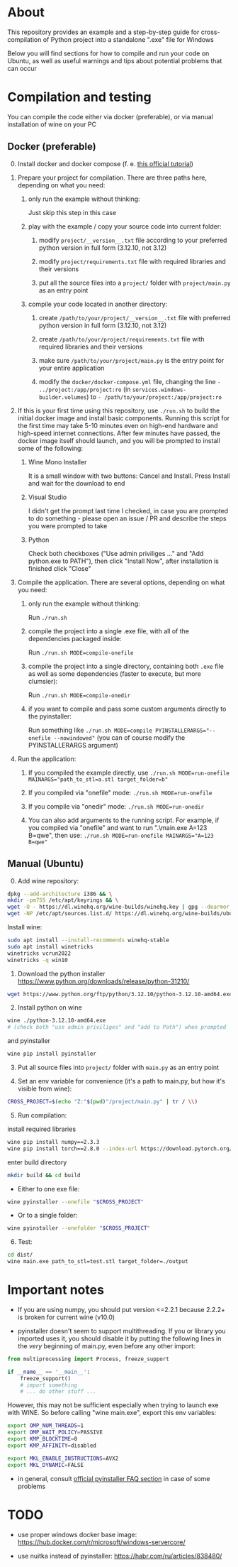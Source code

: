 # About

This repository provides an example and a step-by-step guide for cross-compilation of Python project into a standalone ".exe" file for Windows

Below you will find sections for how to compile and run your code on Ubuntu, as well as useful warnings and tips about potential problems that can occur



# Compilation and testing

You can compile the code either via docker (preferable), or via manual installation of wine on your PC

## Docker (preferable)

0) Install docker and docker compose (f. e. [this official tutorial](https://docs.docker.com/compose/install/))

1) Prepare your project for compilation. There are three paths here, depending on what you need:

    1) only run the example without thinking:

       Just skip this step in this case

    2) play with the example / copy your source code into current folder:

        1) modify `project/__version__.txt` file according to your preferred python version in full form (3.12.10, not 3.12)

        2) modify `project/requirements.txt` file with required libraries and their versions

        3) put all the source files into a `project/` folder with `project/main.py` as an entry point

    3) compile your code located in another directory:

        1) create `/path/to/your/project/__version__.txt` file with preferred python version in full form (3.12.10, not 3.12)

        2) create `/path/to/your/project/requirements.txt` file with required libraries and their versions

        3) make sure `/path/to/your/project/main.py` is the entry point for your entire application

        4) modify the `docker/docker-compose.yml` file, changing the line `- ../project:/app/project:ro` (in `services.windows-builder.volumes`) to `- /path/to/your/project:/app/project:ro`

2) If this is your first time using this repository, use `./run.sh` to build the initial docker image and install basic components. Running this script for the first time may take 5-10 minutes even on high-end hardware and high-speed internet connections. After few minutes have passed, the docker image itself should launch, and you will be prompted to install some of the following:

    1) Wine Mono Installer

       It is a small window with two buttons: Cancel and Install. Press Install and wait for the download to end

    2) Visual Studio

       I didn't get the prompt last time I checked, in case you are prompted to do something - please open an issue / PR and describe the steps you were prompted to take

    3) Python

       Check both checkboxes ("Use admin priviliges ..." and "Add python.exe to PATH"), then click "Install Now", after installation is finished click "Close"

3) Compile the application. There are several options, depending on what you need:

    1) only run the example without thinking:

       Run `./run.sh`

    2) compile the project into a single .exe file, with all of the dependencies packaged inside:

       Run `./run.sh MODE=compile-onefile`

    3) compile the project into a single directory, containing both `.exe` file as well as some dependencies (faster to execute, but more clumsier):

       Run `./run.sh MODE=compile-onedir`

    4) if you want to compile and pass some custom arguments directly to the pyinstaller:

       Run something like `./run.sh MODE=compile PYINSTALLERARGS="--onefile --nowindowed"` (you can of course modify the PYINSTALLERARGS argument)

4) Run the application:

    1) If you compiled the example directly, use `./run.sh MODE=run-onefile MAINARGS="path_to_stl=a.stl target_folder=b"`

    2) If you compiled via "onefile" mode: `./run.sh MODE=run-onefile`

    3) If you compile via "onedir" mode: `./run.sh MODE=run-onedir`

    4) You can also add arguments to the running script. For example, if you compiled via "onefile" and want to run ".\\main.exe A=123 B=qwe", then use: `./run.sh MODE=run-onefile MAINARGS="A=123 B=qwe"`



## Manual (Ubuntu)

0) Add wine repository:

```bash
dpkg --add-architecture i386 && \
mkdir -pm755 /etc/apt/keyrings && \
wget -O - https://dl.winehq.org/wine-builds/winehq.key | gpg --dearmor -o /etc/apt/keyrings/winehq-archive.key - && \
wget -NP /etc/apt/sources.list.d/ https://dl.winehq.org/wine-builds/ubuntu/dists/noble/winehq-noble.sources;
```

Install wine:

```bash
sudo apt install --install-recommends winehq-stable
sudo apt install winetricks
winetricks vcrun2022
winetricks -q win10
```

1) Download the python installer https://www.python.org/downloads/release/python-31210/

```bash
wget https://www.python.org/ftp/python/3.12.10/python-3.12.10-amd64.exe
```

2) Install python on wine

```bash
wine ./python-3.12.10-amd64.exe
# (check both "use admin priviliges" and "add to Path") when prompted
```

and pyinstaller

```bash
wine pip install pyinstaller
```

3) Put all source files into `project/` folder with `main.py` as an entry point

4) Set an env variable for convenience (it's a path to main.py, but how it's visible from wine):

```bash
CROSS_PROJECT=$(echo "Z:"$(pwd)"/project/main.py" | tr / \\)
```

5) Run compilation:

install required libraries

```bash
wine pip install numpy==2.3.3
wine pip install torch==2.8.0 --index-url https://download.pytorch.org/whl/cpu
```

enter build directory

```bash
mkdir build && cd build
```

- Either to one exe file:
```bash
wine pyinstaller --onefile "$CROSS_PROJECT"
```

- Or to a single folder:
```bash
wine pyinstaller --onefolder "$CROSS_PROJECT"
```

6) Test:

```bash
cd dist/
wine main.exe path_to_stl=test.stl target_folder=./output
```



# Important notes

- If you are using numpy, you should put version <=2.2.1 because 2.2.2+ is broken for current wine (v10.0)

- pyinstaller doesn't seem to support multithreading. If you or library you imported uses it, you should disable it by putting the following lines in the *very* beginning of main.py, even before any other import:

```python
from multiprocessing import Process, freeze_support

if __name__ == '__main__':
    freeze_support()
    # import something
    # ... do other stuff ...
```

However, this may not be sufficient especially when trying to launch exe with WINE. So before calling "wine main.exe", export this env variables:
```bash
export OMP_NUM_THREADS=1
export OMP_WAIT_POLICY=PASSIVE
export KMP_BLOCKTIME=0
export KMP_AFFINITY=disabled

export MKL_ENABLE_INSTRUCTIONS=AVX2
export MKL_DYNAMIC=FALSE
```

- in general, consult [official pyinstaller FAQ section](https://pyinstaller.org/en/latest/common-issues-and-pitfalls.html) in case of some problems



# TODO

- use proper windows docker base image: https://hub.docker.com/r/microsoft/windows-servercore/

- use nuitka instead of pyinstaller: https://habr.com/ru/articles/838480/

